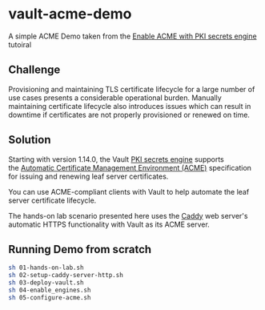 # vault-acme-demo
A simple ACME Demo taken from the [Enable ACME with PKI secrets engine](https://developer.hashicorp.com/vault/tutorials/new-release/pki-acme-caddy#deploy-http-caddy-container) tutoiral

## Challenge

Provisioning and maintaining TLS certificate lifecycle for a large number of use cases presents a considerable operational burden. Manually maintaining certificate lifecycle also introduces issues which can result in downtime if certificates are not properly provisioned or renewed on time.

## Solution

Starting with version 1.14.0, the Vault [PKI secrets engine](https://developer.hashicorp.com/vault/api-docs/secret/pki#acme-certificate-issuance) supports the [Automatic Certificate Management Environment (ACME)](https://datatracker.ietf.org/doc/html/rfc8555) specification for issuing and renewing leaf server certificates.

You can use ACME-compliant clients with Vault to help automate the leaf server certificate lifecycle.

The hands-on lab scenario presented here uses the [Caddy](https://caddyserver.com/) web server's automatic HTTPS functionality with Vault as its ACME server.

## Running Demo from scratch
```bash
sh 01-hands-on-lab.sh
sh 02-setup-caddy-server-http.sh
sh 03-deploy-vault.sh
sh 04-enable_engines.sh
sh 05-configure-acme.sh
```